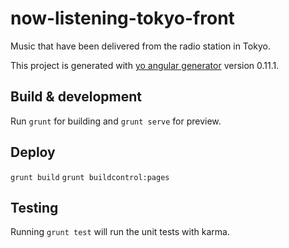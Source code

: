 # now-listening-tokyo-front
Music that have been delivered from the radio station in Tokyo.


This project is generated with [yo angular generator](https://github.com/yeoman/generator-angular)
version 0.11.1.

## Build & development

Run `grunt` for building and `grunt serve` for preview.

## Deploy

`grunt build`
`grunt buildcontrol:pages`

## Testing

Running `grunt test` will run the unit tests with karma.

